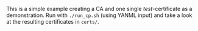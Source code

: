 This is a simple example creating a CA and one single *test*-certificate as a demonstration. 
Run with `./run_cp.sh` (using YANML input) and take a look at the resulting certificates in `certs/`.
